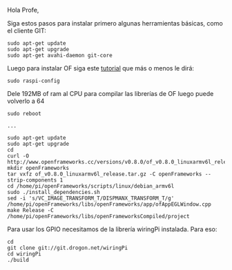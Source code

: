 Hola Profe,

Siga estos pasos para instalar primero algunas herramientas básicas, como el cliente GIT:

	sudo apt-get update
	sudo apt-get upgrade
	sudo apt-get avahi-daemon git-core

Luego para instalar OF siga este [tutorial](http://openframeworks.cc/setup/raspberrypi/Raspberry-Pi-Getting-Started.html) que más o menos le dirá:

	sudo raspi-config 

Dele 192MB of ram al CPU para compilar las librerías de OF luego puede volverlo a 64 

	sudo reboot

	...

	sudo apt-get update
	sudo apt-get upgrade
	cd
	curl -O http://www.openframeworks.cc/versions/v0.8.0/of_v0.8.0_linuxarmv6l_release.tar.gz
	mkdir openFrameworks
	tar vxfz of_v0.8.0_linuxarmv6l_release.tar.gz -C openFrameworks --strip-components 1
	cd /home/pi/openFrameworks/scripts/linux/debian_armv6l
	sudo ./install_dependencies.sh
	sed -i 's/VC_IMAGE_TRANSFORM_T/DISPMANX_TRANSFORM_T/g' /home/pi/openFrameworks/libs/openFrameworks/app/ofAppEGLWindow.cpp
	make Release -C /home/pi/openFrameworks/libs/openFrameworksCompiled/project

Para usar los GPIO necesitamos de la librería wiringPi instalada. Para eso:

	cd
	git clone git://git.drogon.net/wiringPi
	cd wiringPi
	./build

